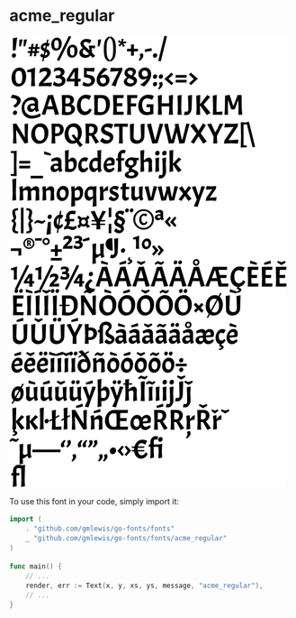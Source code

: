 # acme_regular

![acme_regular](acme_regular.png)

To use this font in your code, simply import it:

```go
import (
	. "github.com/gmlewis/go-fonts/fonts"
	_ "github.com/gmlewis/go-fonts/fonts/acme_regular"
)

func main() {
	// ...
	render, err := Text(x, y, xs, ys, message, "acme_regular"),
	// ...
}
```
